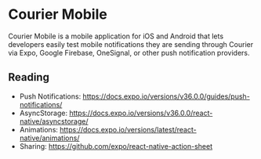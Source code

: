 # Courier Mobile

Courier Mobile is a mobile application for iOS and Android that lets developers easily test mobile notifications they are sending through Courier via Expo, Google Firebase, OneSignal, or other push notification providers.

## Reading

* Push Notifications: https://docs.expo.io/versions/v36.0.0/guides/push-notifications/
* AsyncStorage: https://docs.expo.io/versions/v36.0.0/react-native/asyncstorage/
* Animations: https://docs.expo.io/versions/latest/react-native/animations/
* Sharing: https://github.com/expo/react-native-action-sheet
